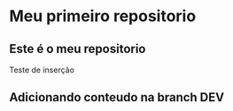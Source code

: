 # Meu primeiro repositorio

## Este é o meu repositorio

Teste de inserção
## Adicionando conteudo na branch DEV
